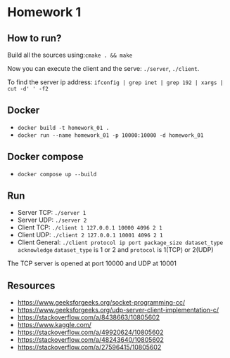 # Homework 1

## How to run?
Build all the sources using:```cmake . && make```

Now you can execute the client and the serve: ```./server```, ```./client```.

To find the server ip address: ```ifconfig | grep inet | grep 192 | xargs | cut -d' ' -f2```

## Docker
* ```docker build -t homework_01 .```
* ```docker run --name homework_01 -p 10000:10000 -d homework_01```

## Docker compose
* ```docker compose up --build```

## Run
* Server TCP: ```./server 1```
* Server UDP: ```./server 2```
* Client TCP: ```./client 1 127.0.0.1 10000 4096 2 1```
* Client UDP: ```./client 2 127.0.0.1 10001 4096 2 1```
* Client General: ```./client protocol ip port package_size dataset_type acknowledge``` `dataset_type` is 1 or 2 and  ```protocol``` is 1(TCP) or 2(UDP)

The TCP server is opened at port 10000 and UDP at 10001

## Resources
* https://www.geeksforgeeks.org/socket-programming-cc/
* https://www.geeksforgeeks.org/udp-server-client-implementation-c/
* https://stackoverflow.com/a/8438663/10805602
* https://www.kaggle.com/
* https://stackoverflow.com/a/49920624/10805602
* https://stackoverflow.com/a/48243640/10805602
* https://stackoverflow.com/a/27596415/10805602